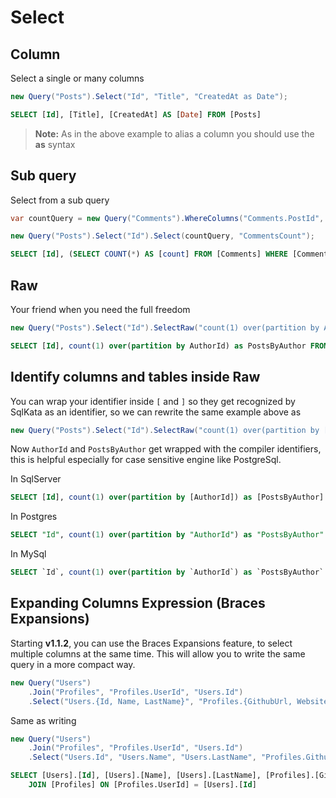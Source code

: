 # Select

## Column
Select a single or many columns

```cs
new Query("Posts").Select("Id", "Title", "CreatedAt as Date");
```

```sql
SELECT [Id], [Title], [CreatedAt] AS [Date] FROM [Posts]
```

> **Note:** As in the above example to alias a column you should use the **as** syntax

## Sub query
Select from a sub query

```cs
var countQuery = new Query("Comments").WhereColumns("Comments.PostId", "Posts.Id").AsCount();

new Query("Posts").Select("Id").Select(countQuery, "CommentsCount");
```

```sql
SELECT [Id], (SELECT COUNT(*) AS [count] FROM [Comments] WHERE [Comments].[PostId] = [Posts].[Id]) AS [CommentsCount] FROM [Posts]
```

## Raw
Your friend when you need the full freedom

```cs
new Query("Posts").Select("Id").SelectRaw("count(1) over(partition by AuthorId) as PostsByAuthor")
```

```sql
SELECT [Id], count(1) over(partition by AuthorId) as PostsByAuthor FROM [Posts]
```

## Identify columns and tables inside Raw
You can wrap your identifier inside `[` and `]` so they get recognized by SqlKata as an identifier, so we can rewrite the same example above as


```cs
new Query("Posts").Select("Id").SelectRaw("count(1) over(partition by [AuthorId]) as [PostsByAuthor]")
```

Now `AuthorId` and `PostsByAuthor` get wrapped with the compiler identifiers, this is helpful especially for case sensitive engine like PostgreSql.

In SqlServer

```sql
SELECT [Id], count(1) over(partition by [AuthorId]) as [PostsByAuthor] FROM [Posts]
```

In Postgres

```sql
SELECT "Id", count(1) over(partition by "AuthorId") as "PostsByAuthor" FROM "Posts"
```

In MySql

```sql
SELECT `Id`, count(1) over(partition by `AuthorId`) as `PostsByAuthor` FROM `Posts`
```

## Expanding Columns Expression (Braces Expansions)
Starting **v1.1.2**, you can use the Braces Expansions feature, to select multiple columns at the same time. This will allow you to write the same query in a more compact way.

```cs
new Query("Users")
    .Join("Profiles", "Profiles.UserId", "Users.Id")
    .Select("Users.{Id, Name, LastName}", "Profiles.{GithubUrl, Website}")
```

Same as writing

```cs
new Query("Users")
    .Join("Profiles", "Profiles.UserId", "Users.Id")
    .Select("Users.Id", "Users.Name", "Users.LastName", "Profiles.GithubUrl", "Profiles.Website")
```

```sql
SELECT [Users].[Id], [Users].[Name], [Users].[LastName], [Profiles].[GithubUrl], [Profile].[Website] FROM [Users]
    JOIN [Profiles] ON [Profiles.UserId] = [Users].[Id]
```